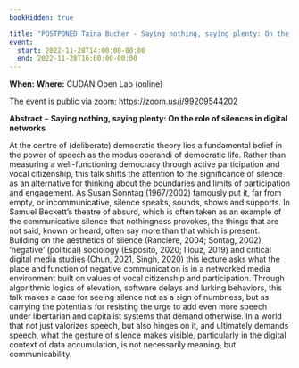```yaml
---
bookHidden: true

title: "POSTPONED Taina Bucher - Saying nothing, saying plenty: On the role of silences in digital networks"
event:
  start: 2022-11-28T14:00:00-00:00
  end: 2022-11-28T16:00:00-00:00
---
```


**When:**
**Where:** CUDAN Open Lab (online)

The event is public via zoom: https://zoom.us/j/99209544202

<!--more-->
**Abstract** – **Saying nothing, saying plenty: On the role of silences in digital networks**

At the centre of (deliberate) democratic theory lies a fundamental belief in the power of speech as the modus operandi of democratic life. Rather than measuring a well-functioning democracy through active participation and vocal citizenship, this talk shifts the attention to the significance of silence as an alternative for thinking about the boundaries and limits of participation and engagement. As Susan Sonntag (1967/2002) famously put it, far from empty, or incommunicative, silence speaks, sounds, shows and supports. In Samuel Beckett’s theatre of absurd, which is often taken as an example of the communicative silence that nothingness provokes, the things that are not said, known or heard, often say more than that which is present. Building on the aesthetics of silence (Ranciere, 2004; Sontag, 2002), ‘negative’ (political) sociology (Esposito, 2020; Illouz, 2019) and critical digital media studies (Chun, 2021, Singh, 2020) this lecture asks what the place and function of negative communication is in a networked media environment built on values of vocal citizenship and participation. Through algorithmic logics of elevation, software delays and lurking behaviors, this talk makes a case for seeing silence not as a sign of numbness, but as carrying the potentials for resisting the urge to add even more speech under libertarian and capitalist systems that demand otherwise. In a world that not just valorizes speech, but also hinges on it, and ultimately demands speech, what the gesture of silence makes visible, particularly in the digital context of data accumulation, is not necessarily meaning, but communicability.

